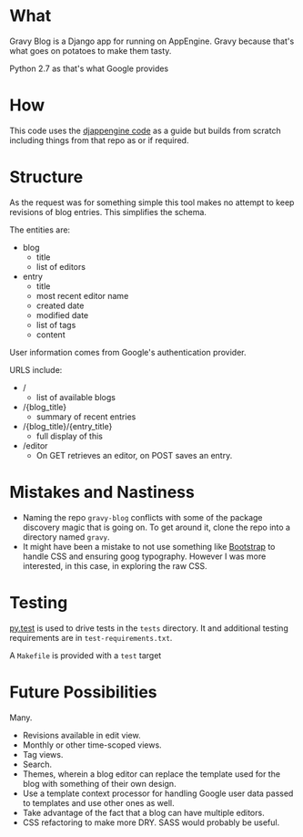 What
====

Gravy Blog is a Django app for running on AppEngine. Gravy because
that's what goes on potatoes to make them tasty.

Python 2.7 as that's what Google provides

How
===

This code uses the [djappengine
code](https://github.com/potatolondon/djappengine) as a guide but
builds from scratch including things from that repo as or if required.

Structure
=========

As the request was for something simple this tool makes no attempt
to keep revisions of blog entries. This simplifies the schema.

The entities are:

* blog
    * title
    * list of editors
* entry
    * title
    * most recent editor name
    * created date
    * modified date
    * list of tags
    * content

User information comes from Google's authentication provider.

URLS include:

* /
    * list of available blogs
* /{blog_title}
    * summary of recent entries
* /{blog_title}/{entry_title}
    * full display of this
* /editor
    * On GET retrieves an editor, on POST saves an entry.

Mistakes and Nastiness
======================

* Naming the repo `gravy-blog` conflicts with some of the package
  discovery magic that is going on. To get around it, clone the
  repo into a directory named `gravy`.
* It might have been a mistake to not use something like
  [Bootstrap](http://getbootstrap.com/) to handle CSS and ensuring
  goog typography. However I was more interested, in this case, in
  exploring the raw CSS.

Testing
=======

[py.test](http://pytest.org/latest/) is used to drive tests in the
`tests` directory. It and additional testing requirements are in
`test-requirements.txt`.

A `Makefile` is provided with a `test` target

Future Possibilities
====================

Many.

* Revisions available in edit view.
* Monthly or other time-scoped views.
* Tag views.
* Search.
* Themes, wherein a blog editor can replace the template used for
  the blog with something of their own design.
* Use a template context processor for handling Google user data passed to
  templates and use other ones as well.
* Take advantage of the fact that a blog can have multiple editors.
* CSS refactoring to make more DRY. SASS would probably be useful.
